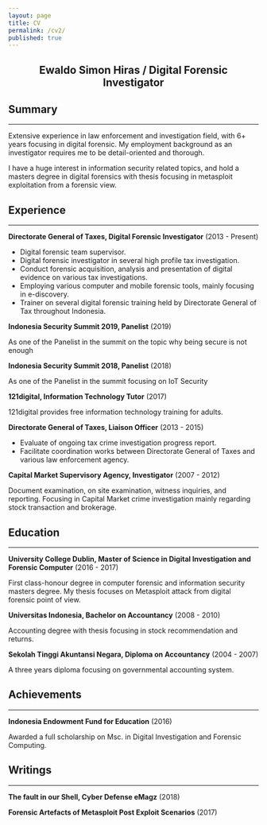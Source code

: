 ```yaml
---
layout: page
title: CV
permalink: /cv2/
published: true
---
```


<center> <h2> Ewaldo Simon Hiras / Digital Forensic Investigator </h2> </center>

## Summary
----
Extensive experience in law enforcement and investigation field, with 6+ years focusing in digital forensic. My employment background as an investigator requires me to be detail-oriented and thorough.

I have a huge interest in information security related topics, and hold a masters degree in digital forensics with thesis focusing in metasploit exploitation from a forensic view.

## Experience
----


**Directorate General of Taxes, Digital Forensic Investigator** (2013 - Present)
- Digital forensic team supervisor.
- Digital forensic investigator in several high profile tax investigation.
- Conduct forensic acquisition, analysis and presentation of digital evidence on various tax investigations.
-   Employing various computer and mobile forensic tools, mainly focusing in e-discovery.
-   Trainer on several digital forensic training held by Directorate General of Tax throughout Indonesia.



**Indonesia Security Summit 2019, Panelist** (2019)

As one of the Panelist in the summit on the topic why being secure is not enough



**Indonesia Security Summit 2018, Panelist** (2018)

As one of the Panelist in the summit focusing on IoT Security



**121digital, Information Technology Tutor** (2017)

121digital provides free information technology training for adults.



**Directorate General of Taxes, Liaison Officer** (2013 - 2015)

- Evaluate of ongoing tax crime investigation progress report.
-   Facilitate coordination works between Directorate General of Taxes and various law enforcement agency.



**Capital Market Supervisory Agency, Investigator** (2007 - 2012)

Document examination, on site examination, witness inquiries, and reporting. Focusing in Capital Market crime investigation mainly regarding stock transaction and brokerage.


## Education
----


**University College Dublin,  Master of Science in Digital Investigation and Forensic Computer** (2016 - 2017)

First class-honour degree in computer forensic and information security masters degree.  My thesis focuses on Metasploit attack from digital forensic point of view.



**Universitas Indonesia, Bachelor on Accountancy** (2008 - 2010)

Accounting degree with thesis focusing in stock recommendation and returns.



**Sekolah Tinggi Akuntansi Negara, Diploma on Accountancy** (2004 - 2007)

A three years diploma focusing on governmental accounting system.

## Achievements
----


**Indonesia Endowment Fund for Education** (2016)

Awarded a full scholarship on Msc. in Digital Investigation and Forensic Computing.


## Writings
----
**The fault in our Shell, Cyber Defense eMagz** (2018)

**Forensic Artefacts of Metasploit Post Exploit Scenarios** (2017)




<!-- ### Footer

Last updated: November 2019 -->
